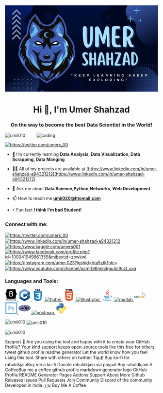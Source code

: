 ![logo](https://github.com/Umii010/Umii010/blob/main/WhatsApp%20Image%202023-01-25%20at%209.57.49%20AM.jpeg)
<h1 align="center">Hi 👋, I'm Umer Shahzad</h1>
<h3 align="center">On the way to become the best Data Scientist in the World!</h3>
<img align="right" alt="coding" width="400" src="https://media2.giphy.com/media/lP8xu5t2DLGG045H8F/giphy.gif?cid=6c09b952da947dc88d26a07ea636461d7c5b26e0c1ebf602&rid=giphy.gif&ct=s">
<p align="left"> <img src="https://komarev.com/ghpvc/?username=umii010&label=Profile%20views&color=0e75b6&style=flat" alt="umii010" /> </p>

<p align="left"> <a href="https://twitter.com/https://twitter.com/umers_00" target="blank"><img src="https://img.shields.io/twitter/follow/https://twitter.com/umers_00?logo=twitter&style=for-the-badge" alt="https://twitter.com/umers_00" /></a> </p>

- 🌱 I’m currently learning **Data Analysis, Data Visualization, Data Scrapping, Data Manging**

- 👨‍💻 All of my projects are available at [https://www.linkedin.com/in/umer-shahzad-a94321212](https://www.linkedin.com/in/umer-shahzad-a94321212)

- 💬 Ask me about **Data Science,Python,Networks, Web Development**

- 📫 How to reach me **umii020@htomail.com**

- ⚡ Fun fact **I think I'm bad Student!**

<h3 align="left">Connect with me:</h3>
<p align="left">
<a href="https://twitter.com/https://twitter.com/umers_00" target="blank"><img align="center" src="https://raw.githubusercontent.com/rahuldkjain/github-profile-readme-generator/master/src/images/icons/Social/twitter.svg" alt="https://twitter.com/umers_00" height="30" width="40" /></a>
<a href="https://linkedin.com/in/https://www.linkedin.com/in/umer-shahzad-a94321212" target="blank"><img align="center" src="https://raw.githubusercontent.com/rahuldkjain/github-profile-readme-generator/master/src/images/icons/Social/linked-in-alt.svg" alt="https://www.linkedin.com/in/umer-shahzad-a94321212" height="30" width="40" /></a>
<a href="https://kaggle.com/https://www.kaggle.com/umers001" target="blank"><img align="center" src="https://raw.githubusercontent.com/rahuldkjain/github-profile-readme-generator/master/src/images/icons/Social/kaggle.svg" alt="https://www.kaggle.com/umers001" height="30" width="40" /></a>
<a href="https://fb.com/https://www.facebook.com/profile.php?id=100041949661359&mibextid=zbwkwl" target="blank"><img align="center" src="https://raw.githubusercontent.com/rahuldkjain/github-profile-readme-generator/master/src/images/icons/Social/facebook.svg" alt="https://www.facebook.com/profile.php?id=100041949661359&mibextid=zbwkwl" height="30" width="40" /></a>
<a href="https://instagram.com/https://instagram.com/umer.023?igshid=nta5ztk1ntc=" target="blank"><img align="center" src="https://raw.githubusercontent.com/rahuldkjain/github-profile-readme-generator/master/src/images/icons/Social/instagram.svg" alt="https://instagram.com/umer.023?igshid=nta5ztk1ntc=" height="30" width="40" /></a>
<a href="https://www.youtube.com/c/https://www.youtube.com/channel/ucmrbl6rekckgu4c9czl_uxq" target="blank"><img align="center" src="https://raw.githubusercontent.com/rahuldkjain/github-profile-readme-generator/master/src/images/icons/Social/youtube.svg" alt="https://www.youtube.com/channel/ucmrbl6rekckgu4c9czl_uxq" height="30" width="40" /></a>
</p>

<h3 align="left">Languages and Tools:</h3>
<p align="left"> <a href="https://getbootstrap.com" target="_blank" rel="noreferrer"> <img src="https://raw.githubusercontent.com/devicons/devicon/master/icons/bootstrap/bootstrap-plain-wordmark.svg" alt="bootstrap" width="40" height="40"/> </a> <a href="https://www.w3schools.com/cpp/" target="_blank" rel="noreferrer"> <img src="https://raw.githubusercontent.com/devicons/devicon/master/icons/cplusplus/cplusplus-original.svg" alt="cplusplus" width="40" height="40"/> </a> <a href="https://www.w3schools.com/css/" target="_blank" rel="noreferrer"> <img src="https://raw.githubusercontent.com/devicons/devicon/master/icons/css3/css3-original-wordmark.svg" alt="css3" width="40" height="40"/> </a> <a href="https://flutter.dev" target="_blank" rel="noreferrer"> <img src="https://www.vectorlogo.zone/logos/flutterio/flutterio-icon.svg" alt="flutter" width="40" height="40"/> </a> <a href="https://www.w3.org/html/" target="_blank" rel="noreferrer"> <img src="https://raw.githubusercontent.com/devicons/devicon/master/icons/html5/html5-original-wordmark.svg" alt="html5" width="40" height="40"/> </a> <a href="https://www.adobe.com/in/products/illustrator.html" target="_blank" rel="noreferrer"> <img src="https://www.vectorlogo.zone/logos/adobe_illustrator/adobe_illustrator-icon.svg" alt="illustrator" width="40" height="40"/> </a> <a href="https://www.java.com" target="_blank" rel="noreferrer"> <img src="https://raw.githubusercontent.com/devicons/devicon/master/icons/java/java-original.svg" alt="java" width="40" height="40"/> </a> <a href="https://www.mathworks.com/" target="_blank" rel="noreferrer"> <img src="https://upload.wikimedia.org/wikipedia/commons/2/21/Matlab_Logo.png" alt="matlab" width="40" height="40"/> </a> <a href="https://www.mysql.com/" target="_blank" rel="noreferrer"> <img src="https://raw.githubusercontent.com/devicons/devicon/master/icons/mysql/mysql-original-wordmark.svg" alt="mysql" width="40" height="40"/> </a> <a href="https://www.photoshop.com/en" target="_blank" rel="noreferrer"> <img src="https://raw.githubusercontent.com/devicons/devicon/master/icons/photoshop/photoshop-line.svg" alt="photoshop" width="40" height="40"/> </a> <a href="https://www.php.net" target="_blank" rel="noreferrer"> <img src="https://raw.githubusercontent.com/devicons/devicon/master/icons/php/php-original.svg" alt="php" width="40" height="40"/> </a> <a href="https://postman.com" target="_blank" rel="noreferrer"> <img src="https://www.vectorlogo.zone/logos/getpostman/getpostman-icon.svg" alt="postman" width="40" height="40"/> </a> <a href="https://www.python.org" target="_blank" rel="noreferrer"> <img src="https://raw.githubusercontent.com/devicons/devicon/master/icons/python/python-original.svg" alt="python" width="40" height="40"/> </a> </p>

<p><img align="left" src="https://github-readme-stats.vercel.app/api/top-langs?username=umii010&show_icons=true&locale=en&layout=compact" alt="umii010" /></p>

<p>&nbsp;<img align="center" src="https://github-readme-stats.vercel.app/api?username=umii010&show_icons=true&locale=en" alt="umii010" /></p>

<p><img align="center" src="https://github-readme-streak-stats.herokuapp.com/?user=umii010&" alt="umii010" /></p>

Support 🙏
Are you using the tool and happy with it to create your GitHub Profile?
Your kind support keeps open-source tools like this free for others.
tweet github profile readme generator
Let the world know how you feel using this tool. Share with others on twitter.
Tip💰
Buy ko-fi for rahuldkjainBuy me a ko-fi
Donate rahuldkjain via paypal
Buy rahuldkjain A CoffeeBuy me a coffee
github profile markdown generator logo
GitHub Profile README Generator
Pages
Addons
Support
About
More
Github
Releases
Issues
Pull Requests
Join Community
Discord of the community
Developed in India 🇮🇳
Buy Me A Coffee
